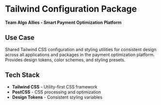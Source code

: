 # Tailwind Configuration Package

**Team Algo Allies - Smart Payment Optimization Platform**

## Use Case

Shared Tailwind CSS configuration and styling utilities for consistent design across all applications and packages in the payment optimization platform. Provides design tokens, color schemes, and styling presets.

## Tech Stack

- **Tailwind CSS** - Utility-first CSS framework
- **PostCSS** - CSS processing and optimization
- **Design Tokens** - Consistent styling variables
